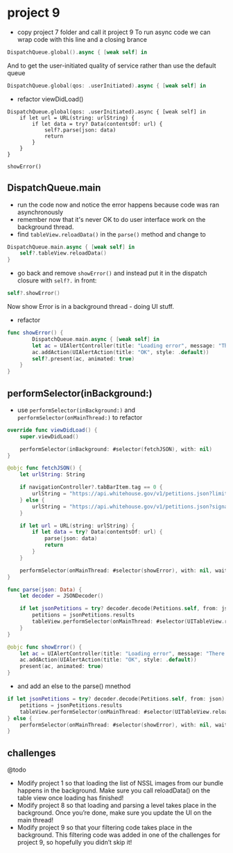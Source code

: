 # project 9
- copy project 7 folder and call it project 9
To run async code we can wrap code with this line and a closing brance
```swift
DispatchQueue.global().async { [weak self] in
```
And to get the user-initiated quality of service rather than use the default queue
```swift
DispatchQueue.global(qos: .userInitiated).async { [weak self] in
```
- refactor viewDidLoad()
```
DispatchQueue.global(qos: .userInitiated).async { [weak self] in
    if let url = URL(string: urlString) {
        if let data = try? Data(contentsOf: url) {
            self?.parse(json: data)
            return
        }
    }
}

showError()
```
## DispatchQueue.main
- run the code now and notice the error happens because code was ran asynchronously
- remember now that it's never OK to do user interface work on the background thread.
- find `tableView.reloadData()` in the `parse()` method and change to 
```swift
DispatchQueue.main.async { [weak self] in
    self?.tableView.reloadData()
}
```
- go back and remove `showError()` and instead put it in the dispatch closure with `self?.` in front:
```swift
self?.showError()
```
Now show Error is in a background thread - doing UI stuff. 
- refactor 
```swift
func showError() {
        DispatchQueue.main.async { [weak self] in
        let ac = UIAlertController(title: "Loading error", message: "There was a problem loading the feed; please check your connection and try again.", preferredStyle: .alert)
        ac.addAction(UIAlertAction(title: "OK", style: .default))
        self?.present(ac, animated: true)
    }
}
```
## performSelector(inBackground:)
- use `performSelector(inBackground:)` and `performSelector(onMainThread:)` to refactor
```swift
override func viewDidLoad() {
    super.viewDidLoad()

    performSelector(inBackground: #selector(fetchJSON), with: nil)
}

@objc func fetchJSON() {
    let urlString: String

    if navigationController?.tabBarItem.tag == 0 {
        urlString = "https://api.whitehouse.gov/v1/petitions.json?limit=100"
    } else {
        urlString = "https://api.whitehouse.gov/v1/petitions.json?signatureCountFloor=10000&limit=100"
    }

    if let url = URL(string: urlString) {
        if let data = try? Data(contentsOf: url) {
            parse(json: data)
            return
        }
    }

    performSelector(onMainThread: #selector(showError), with: nil, waitUntilDone: false)
}

func parse(json: Data) {
    let decoder = JSONDecoder()

    if let jsonPetitions = try? decoder.decode(Petitions.self, from: json) {
        petitions = jsonPetitions.results
        tableView.performSelector(onMainThread: #selector(UITableView.reloadData), with: nil, waitUntilDone: false)
    }
}

@objc func showError() {
    let ac = UIAlertController(title: "Loading error", message: "There was a problem loading the feed; please check your connection and try again.", preferredStyle: .alert)
    ac.addAction(UIAlertAction(title: "OK", style: .default))
    present(ac, animated: true)
}
```
- and add an else to the parse() mnethod
```swift
if let jsonPetitions = try? decoder.decode(Petitions.self, from: json) {
    petitions = jsonPetitions.results
    tableView.performSelector(onMainThread: #selector(UITableView.reloadData), with: nil, waitUntilDone: false)
} else {
    performSelector(onMainThread: #selector(showError), with: nil, waitUntilDone: false)
}
```
## challenges
@todo
- Modify project 1 so that loading the list of NSSL images from our bundle happens in the background. Make sure you call reloadData() on the table view once loading has finished!
- Modify project 8 so that loading and parsing a level takes place in the background. Once you’re done, make sure you update the UI on the main thread!
- Modify project 9 so that your filtering code takes place in the background. This filtering code was added in one of the challenges for project 9, so hopefully you didn’t skip it!

